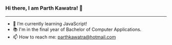 ### Hi there, I am Parth Kawatra! 👋
---
- 🌱 I’m currently learning JavaScript!
- 📚 I'm in the final year of Bachelor of Computer Applications.
- 📫 How to reach me: parthkawatra@hotmail.com
<!--
**parth2187/parth2187** is a ✨ _special_ ✨ repository because its `README.md` (this file) appears on your GitHub profile.

Here are some ideas to get you started:

- 🔭 I’m currently working on ...
- 🌱 I’m currently learning ...
- 👯 I’m looking to collaborate on ...
- 🤔 I’m looking for help with ...
- 💬 Ask me about ...
- 📫 How to reach me: ...
- 😄 Pronouns: ...
- ⚡ Fun fact: ...
-->
